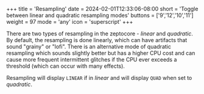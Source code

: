 +++
title = 'Resampling'
date = 2024-02-01T12:33:06-08:00
short = 'Toggle between linear and quadratic resampling modes'
buttons = ['9','12','10','11']
weight = 97
mode = 'any'
icon = 'superscript'
+++

There are two types of resampling in the zeptocore - *linear* and *quadratic*. By default, the resampling is done linearly, which can have artifacts that sound "grainy" or "lofi". There is an alternative mode of quadratic resampling which sounds slightly better but has a higher CPU cost and can cause more frequent intermittent glitches if the CPU ever exceeds a threshold (which can occur with many effects).

Resampling will display `LINEAR` if in *linear* and will display `QUAD` when set to *quadratic*.

